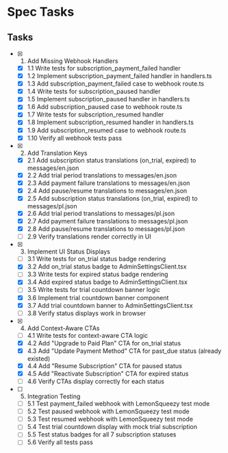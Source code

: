 # Spec Tasks

## Tasks

- [x] 1. Add Missing Webhook Handlers
  - [x] 1.1 Write tests for subscription_payment_failed handler
  - [x] 1.2 Implement subscription_payment_failed handler in handlers.ts
  - [x] 1.3 Add subscription_payment_failed case to webhook route.ts
  - [x] 1.4 Write tests for subscription_paused handler
  - [x] 1.5 Implement subscription_paused handler in handlers.ts
  - [x] 1.6 Add subscription_paused case to webhook route.ts
  - [x] 1.7 Write tests for subscription_resumed handler
  - [x] 1.8 Implement subscription_resumed handler in handlers.ts
  - [x] 1.9 Add subscription_resumed case to webhook route.ts
  - [x] 1.10 Verify all webhook tests pass

- [x] 2. Add Translation Keys
  - [x] 2.1 Add subscription status translations (on_trial, expired) to messages/en.json
  - [x] 2.2 Add trial period translations to messages/en.json
  - [x] 2.3 Add payment failure translations to messages/en.json
  - [x] 2.4 Add pause/resume translations to messages/en.json
  - [x] 2.5 Add subscription status translations (on_trial, expired) to messages/pl.json
  - [x] 2.6 Add trial period translations to messages/pl.json
  - [x] 2.7 Add payment failure translations to messages/pl.json
  - [x] 2.8 Add pause/resume translations to messages/pl.json
  - [ ] 2.9 Verify translations render correctly in UI

- [x] 3. Implement UI Status Displays
  - [ ] 3.1 Write tests for on_trial status badge rendering
  - [x] 3.2 Add on_trial status badge to AdminSettingsClient.tsx
  - [ ] 3.3 Write tests for expired status badge rendering
  - [x] 3.4 Add expired status badge to AdminSettingsClient.tsx
  - [ ] 3.5 Write tests for trial countdown banner logic
  - [x] 3.6 Implement trial countdown banner component
  - [x] 3.7 Add trial countdown banner to AdminSettingsClient.tsx
  - [ ] 3.8 Verify status displays work in browser

- [x] 4. Add Context-Aware CTAs
  - [ ] 4.1 Write tests for context-aware CTA logic
  - [x] 4.2 Add "Upgrade to Paid Plan" CTA for on_trial status
  - [x] 4.3 Add "Update Payment Method" CTA for past_due status (already existed)
  - [x] 4.4 Add "Resume Subscription" CTA for paused status
  - [x] 4.5 Add "Reactivate Subscription" CTA for expired status
  - [ ] 4.6 Verify CTAs display correctly for each status

- [ ] 5. Integration Testing
  - [ ] 5.1 Test payment_failed webhook with LemonSqueezy test mode
  - [ ] 5.2 Test paused webhook with LemonSqueezy test mode
  - [ ] 5.3 Test resumed webhook with LemonSqueezy test mode
  - [ ] 5.4 Test trial countdown display with mock trial subscription
  - [ ] 5.5 Test status badges for all 7 subscription statuses
  - [ ] 5.6 Verify all tests pass
